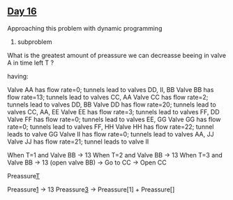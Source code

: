 ## [Day 16](https://adventofcode.com/2022/day/16)

Approaching this problem with dynamic programming

1. subproblem

What is the greatest amount of preassure we can decreasse beeing in valve A in time left T ?

having:

Valve AA has flow rate=0; tunnels lead to valves DD, II, BB
Valve BB has flow rate=13; tunnels lead to valves CC, AA
Valve CC has flow rate=2; tunnels lead to valves DD, BB
Valve DD has flow rate=20; tunnels lead to valves CC, AA, EE
Valve EE has flow rate=3; tunnels lead to valves FF, DD
Valve FF has flow rate=0; tunnels lead to valves EE, GG
Valve GG has flow rate=0; tunnels lead to valves FF, HH
Valve HH has flow rate=22; tunnel leads to valve GG
Valve II has flow rate=0; tunnels lead to valves AA, JJ
Valve JJ has flow rate=21; tunnel leads to valve II

When T=1 and Valve BB -> 13
When T=2 and Valve BB -> 13
When T=3 and Valve BB -> 13 (open valve BB) -> Go to CC -> Open CC

Preassure[T](A)

Preassure[1](BB) -> 13
Preassure[3](BB) -> Preassure[1] + Preassure[]
